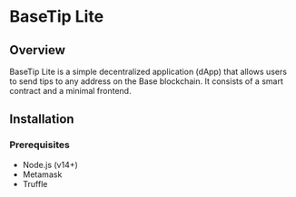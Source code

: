 # BaseTip Lite

## Overview
BaseTip Lite is a simple decentralized application (dApp) that allows users to send tips to any address on the Base blockchain. It consists of a smart contract and a minimal frontend.

## Installation

### Prerequisites
- Node.js (v14+)
- Metamask
- Truffle
